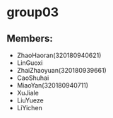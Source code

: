 # group03
## Members:
- ZhaoHaoran(320180940621)
- LinGuoxi
- ZhaiZhaoyuan(320180939661)
- CaoShuhai
- MiaoYan(320180940711)
- XuJiale
- LiuYueze
- LiYichen
